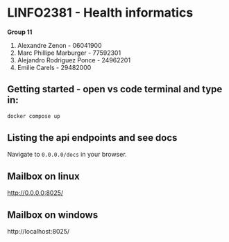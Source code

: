 # LINFO2381 - Health informatics
**Group 11**
1. Alexandre Zenon - 06041900
1. Marc Phillipe Marburger - 77592301
1. Alejandro Rodriguez Ponce - 24962201
1. Emilie Carels - 29482000

## Getting started - open vs code terminal and type in:
```sh
docker compose up
```

## Listing the api endpoints and see docs 
Navigate to `0.0.0.0/docs` in your browser.

## Mailbox on linux
http://0.0.0.0:8025/

## Mailbox on windows
http://localhost:8025/
